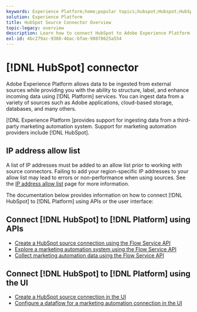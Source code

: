 ```yaml
---
keywords: Experience Platform;home;popular topics;hubspot;Hubspot;HubSpot
solution: Experience Platform
title: HubSpot Source Connector Overview
topic-legacy: overview
description: Learn how to connect HubSpot to Adobe Experience Platform using APIs or the user interface.
exl-id: 4bc279ac-9388-4bac-bfae-98878625a554
---
```

# [!DNL HubSpot] connector

Adobe Experience Platform allows data to be ingested from external sources while providing you with the ability to structure, label, and enhance incoming data using [!DNL Platform] services. You can ingest data from a variety of sources such as Adobe applications, cloud-based storage, databases, and many others.

[!DNL Experience Platform ]provides support for ingesting data from a third-party marketing automation system. Support for marketing automation providers include [!DNL HubSpot].

## IP address allow list

A list of IP addresses must be added to an allow list prior to working with source connectors. Failing to add your region-specific IP addresses to your allow list may lead to errors or non-performance when using sources. See the [IP address allow list](../../ip-address-allow-list.md) page for more information.

The documentation below provides information on how to connect [!DNL HubSpot] to [!DNL Platform] using APIs or the user interface:

## Connect [!DNL HubSpot] to [!DNL Platform] using APIs

- [Create a HubSpot source connection using the Flow Service API](../../tutorials/api/create/marketing-automation/hubspot.md)
- [Explore a marketing automation system using the Flow Service API](../../tutorials/api/explore/marketing-automation.md)
- [Collect marketing automation data using the Flow Service API](../../tutorials/api/collect/marketing-automation.md)

## Connect [!DNL HubSpot] to [!DNL Platform] using the UI

- [Create a HubSpot source connection in the UI](../../tutorials/ui/create/marketing-automation/hubspot.md)
- [Configure a dataflow for a marketing automation connection in the UI](../../tutorials/ui/dataflow/marketing-automation.md)
